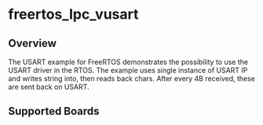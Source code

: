 # freertos_lpc_vusart

## Overview
The USART example for FreeRTOS demonstrates the possibility to use the USART driver in the RTOS.
The example uses single instance of USART IP and writes string into, then reads back chars.
After every 4B received, these are sent back on USART.

## Supported Boards
